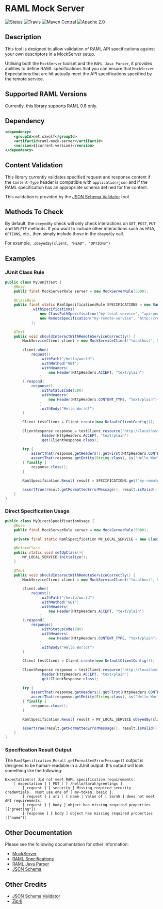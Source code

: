 # RAML Mock Server

[![Status](https://img.shields.io/badge/status-EOL-red.svg)](https://img.shields.io/badge/status-EOL-red.svg)
[![Travis](https://img.shields.io/travis/ozwolf-software/raml-mock-server.svg?style=flat-square)](https://travis-ci.org/ozwolf-software/raml-mock-server)
[![Maven Central](https://img.shields.io/maven-central/v/net.ozwolf/raml-mock-server.svg?style=flat-square)](http://search.maven.org/#search%7Cgav%7C1%7Cg%3A%22net.ozwolf%22%20AND%20a%3A%22raml-mock-server%22)
[![Apache 2.0](https://img.shields.io/badge/License-Apache%202.0-blue.svg?style=flat-square)](LICENSE)

## Description

This tool is designed to allow validation of RAML API specifications against your own descriptors in a MockServer setup.

Utilising both the `MockServer` toolset and the `RAML Java Parser`, it provides abilities to define RAML specifications that you can ensure that `MockServer` Expectations that are hit actually meet the API specifications specified by the remote service.

## Supported RAML Versions

Currently, this library supports RAML 0.8 only.

## Dependency

```xml
<dependency>
    <groupId>net.ozwolf</groupId>
    <artifactId>raml-mock-server</artifactId>
    <version>${current.version}</version>
</dependency>
```
    
## Content Validation

This library currently validates specified request and response content if the `Content-Type` header is compatible with `application/json` and if the RAML specification has an appropriate schema defined for the content.

This validation is provided by the [JSON Schema Validator](https://github.com/fge/json-schema-validator) tool.

## Methods To Check

By default, the `obeyedBy` check will only check interactions on `GET`, `POST`, `PUT` and `DELETE` methods.  If you want to include other interactions such as `HEAD`, `OPTIONS`, etc., then simply include those in the `obeyedBy` call.

For example, `.obeyedBy(client, "HEAD", "OPTIONS")`
    
## Examples

### JUnit Class Rule

```java
public class MyJunitTest {
    @Rule
    public final MockServerRule server = new MockServerRule(5000);
    
    @ClassRule
    public final static RamlSpecificationsRule SPECIFICATIONS = new RamlSpecificationsRule()
            .withSpecifications(
                new ClassPathSpecification("my-local-service", "apispecs/apispecs.yml"),
                new RemoteSpecification("my-remote-service", "http://remote.site.com/apispecs.zip", ZipArchiveHandler.handler("target/specifications/my-remote-service", "apispecs.raml"))
            );
            
    @Test
    public void shouldInteractWithRemoteServiceCorrectly() {
        MockServiceClient client = new MockServiceClient("localhost", 5000);
        
        client.when(
            request()
                .withPath("/hello/world")
                .withMethod("GET")
                .withHeaders(
                    new Header(HttpHeaders.ACCEPT, "text/plain")
                )
        ).respond(
            response()
                .withStatusCode(200)
                .withHeaders(
                    new Header(HttpHeaders.CONTENT_TYPE, "text/plain")
                )
                .withBody("Hello World!")
        )
        
        Client testClient = Client.create(new DefaultClientConfig());
        
        ClientResponse response = testClient.resource("http://localhost:5000/hello/world")
                .header(HttpHeaders.ACCEPT, "text/plain")
                .get(ClientResponse.class);
                
        try {
            assertThat(response.getHeaders().getFirst(HttpHeaders.CONTENT_TYPE), is("text/plain"));
            assertThat(response.getEntity(String.class), is("Hello World!"));
        } finally {
            response.close();
        }
        
        RamlSpecification.Result result = SPECIFICATIONS.get("my-remote-service").obeyedBy(client);
        
        assertTrue(result.getFormattedErrorMessage(), result.isValid());
    }
}
```

### Direct Specification Usage

```java
public class MyDirectSpecificationUsage {
    @Rule
    public final MockServerRule server = new MockServerRule(5000);
    
    private final static RamlSpecification MY_LOCAL_SERVICE = new ClassPathSpecification("my-local-service", "apispecs/apispecs.yml");
    
    @BeforeClass
    public static void setUpClass(){
        MY_LOCAL_SERVICE.initialize();
    }
    
    @Test
    public void shouldInteractWithRemoteServiceCorrectly() {
        MockServiceClient client = new MockServiceClient("localhost", 5000);
        
        client.when(
            request()
                .withPath("/hello/world")
                .withMethod("GET")
                .withHeaders(
                    new Header(HttpHeaders.ACCEPT, "text/plain")
                )
        ).respond(
            response()
                .withStatusCode(200)
                .withHeaders(
                    new Header(HttpHeaders.CONTENT_TYPE, "text/plain")
                )
                .withBody("Hello World!")
        )
        
        Client testClient = Client.create(new DefaultClientConfig());
        
        ClientResponse response = testClient.resource("http://localhost:5000/hello/world")
                .header(HttpHeaders.ACCEPT, "text/plain")
                .get(ClientResponse.class);
                
        try {
            assertThat(response.getHeaders().getFirst(HttpHeaders.CONTENT_TYPE), is("text/plain"));
            assertThat(response.getEntity(String.class), is("Hello World!"));
        } finally {
            response.close();
        }
        
        RamlSpecification.Result result = MY_LOCAL_SERVICE.obeyedBy(client);
        
        assertTrue(result.getFormattedErrorMessage(), result.isValid());
    }
}
```

### Specification Result Output

The `RamlSpecification.Result.getFormattedErrorMessage()` output is designed to be human-readable in a JUnit output.  It's output will look something like the following:

```
Expectation(s) did not meet RAML specification requirements:
	[ expectation ] [ PUT ] [ /hello/Sarah/greetings ]
	    [ request ] [ security ] Missing required security credentials.  Must use one of [ my-token, basic ].
		[ request ] [ uri ] [ name ] Value of [ Sarah ] does not meet API requirements.
		[ request ] [ body ] object has missing required properties (["greeting"])
		[ response ] [ body ] object has missing required properties (["name"])
```

## Other Documentation

Please see the following documentation for other information:

+ [MockServer](http://www.mock-server.com)
+ [RAML Specifications](https://github.com/raml-org/raml-spec)
+ [RAML Java Parser](https://github.com/raml-org/raml-java-parser)
+ [JSON Schema](http://json-schema.org/)

## Other Credits

+ [JSON Schema Validator](https://github.com/fge/json-schema-validator)
+ [Zip4j](http://www.lingala.net/zip4j/)
